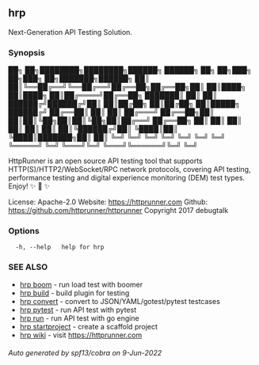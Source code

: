 ## hrp

Next-Generation API Testing Solution.

### Synopsis


██╗  ██╗████████╗████████╗██████╗ ██████╗ ██╗   ██╗███╗   ██╗███╗   ██╗███████╗██████╗
██║  ██║╚══██╔══╝╚══██╔══╝██╔══██╗██╔══██╗██║   ██║████╗  ██║████╗  ██║██╔════╝██╔══██╗
███████║   ██║      ██║   ██████╔╝██████╔╝██║   ██║██╔██╗ ██║██╔██╗ ██║█████╗  ██████╔╝
██╔══██║   ██║      ██║   ██╔═══╝ ██╔══██╗██║   ██║██║╚██╗██║██║╚██╗██║██╔══╝  ██╔══██╗
██║  ██║   ██║      ██║   ██║     ██║  ██║╚██████╔╝██║ ╚████║██║ ╚████║███████╗██║  ██║
╚═╝  ╚═╝   ╚═╝      ╚═╝   ╚═╝     ╚═╝  ╚═╝ ╚═════╝ ╚═╝  ╚═══╝╚═╝  ╚═══╝╚══════╝╚═╝  ╚═╝

HttpRunner is an open source API testing tool that supports HTTP(S)/HTTP2/WebSocket/RPC
network protocols, covering API testing, performance testing and digital experience
monitoring (DEM) test types. Enjoy! ✨ 🚀 ✨

License: Apache-2.0
Website: https://httprunner.com
Github: https://github.com/httprunner/httprunner
Copyright 2017 debugtalk

### Options

```
  -h, --help   help for hrp
```

### SEE ALSO

* [hrp boom](hrp_boom.md)	 - run load test with boomer
* [hrp build](hrp_build.md)	 - build plugin for testing
* [hrp convert](hrp_convert.md)	 - convert to JSON/YAML/gotest/pytest testcases
* [hrp pytest](hrp_pytest.md)	 - run API test with pytest
* [hrp run](hrp_run.md)	 - run API test with go engine
* [hrp startproject](hrp_startproject.md)	 - create a scaffold project
* [hrp wiki](hrp_wiki.md)	 - visit https://httprunner.com

###### Auto generated by spf13/cobra on 9-Jun-2022
